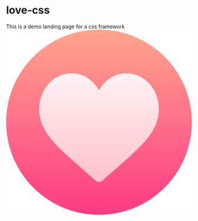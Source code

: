 # love-css
This is a demo landing page for a css framework 
<img src="/UI assets/svg/011-heart.svg">
